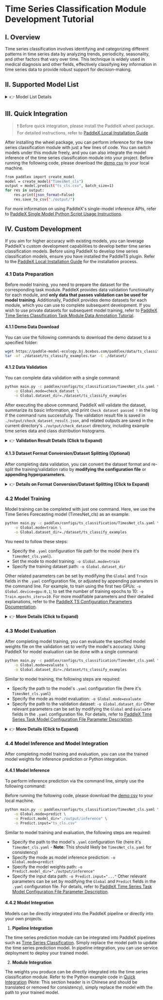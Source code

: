 # Time Series Classification Module Development Tutorial

## I. Overview
Time series classification involves identifying and categorizing different patterns in time series data by analyzing trends, periodicity, seasonality, and other factors that vary over time. This technique is widely used in medical diagnosis and other fields, effectively classifying key information in time series data to provide robust support for decision-making.

## II. Supported Model List

<details>
   <summary> 👉 Model List Details</summary>

|Model Name|Acc(%)|Model Size (M)|Description|
|-|-|-|-|
|TimesNet_cls|87.5|792K|TimesNet is an adaptive and high-accuracy time series classification model through multi-period analysis|

**Note: The evaluation set for the above accuracy metrics is UWaveGestureLibrary.**

</details>

## III. Quick Integration
> ❗ Before quick integration, please install the PaddleX wheel package. For detailed instructions, refer to [PaddleX Local Installation Guide](../../../installation/installation_en.md)

After installing the wheel package, you can perform inference for the time series classification module with just a few lines of code. You can switch models under this module freely, and you can also integrate the model inference of the time series classification module into your project. Before running the following code, please download the [demo csv](https://paddle-model-ecology.bj.bcebos.com/paddlex/ts/demo_ts/ts_cls.csv) to your local machine.

```bash
from paddlex import create_model
model = create_model("TimesNet_cls")
output = model.predict("ts_cls.csv", batch_size=1)
for res in output:
    res.print(json_format=False)
    res.save_to_csv("./output/")
```
For more information on using PaddleX's single-model inference APIs, refer to [PaddleX Single Model Python Script Usage Instructions](../../instructions/model_python_API_en.md).

## IV. Custom Development
If you aim for higher accuracy with existing models, you can leverage PaddleX's custom development capabilities to develop better time series classification models. Before using PaddleX to develop time series classification models, ensure you have installed the PaddleTS plugin. Refer to the [PaddleX Local Installation Guide](../../../installation/installation_en.md) for the installation process.

### 4.1 Data Preparation
Before model training, you need to prepare the dataset for the corresponding task module. PaddleX provides data validation functionality for each module, and **only data that passes validation can be used for model training**. Additionally, PaddleX provides demo datasets for each module, which you can use to complete subsequent development. If you wish to use private datasets for subsequent model training, refer to [PaddleX Time Series Classification Task Module Data Annotation Tutorial](../../../data_annotations/time_series_modules/time_series_classification_en.md).

#### 4.1.1 Demo Data Download
You can use the following commands to download the demo dataset to a specified folder:

```bash
wget https://paddle-model-ecology.bj.bcebos.com/paddlex/data/ts_classify_examples.tar -P ./dataset
tar -xf ./dataset/ts_classify_examples.tar -C ./dataset/
```

#### 4.1.2 Data Validation
You can complete data validation with a single command:

```bash
python main.py -c paddlex/configs/ts_classification/TimesNet_cls.yaml \
    -o Global.mode=check_dataset \
    -o Global.dataset_dir=./dataset/ts_classify_examples
```
After executing the above command, PaddleX will validate the dataset, summarize its basic information, and print `Check dataset passed !` in the log if the command runs successfully. The validation result file is saved in `./output/check_dataset_result.json`, and related outputs are saved in the current directory's `./output/check_dataset` directory, including example time series data and class distribution histograms.



<details>
  <summary>👉 <b>Validation Result Details (Click to Expand)</b></summary>

The specific content of the validation result file is:

```bash
{
  "done_flag": true,
  "check_pass": true,
  "attributes": {
    "train_samples": 82620,
    "train_table": [
      [
        "Unnamed: 0",
        "group_id",
        "dim_0",
        ...,
        "dim_60",
        "label",
        "time"
      ],
      [
        0.0,
        0.0,
        0.000949,
        ...,
        0.12107,
        1.0,
        0.0
      ]
    ],
    "val_samples": 83025,
    "val_table": [
      [
        "Unnamed: 0",
        "group_id",
        "dim_0",
        ...,
        "dim_60",
        "label",
        "time"
      ],
      [
        0.0,
        0.0,
        0.004578,
        ...,
        0.15728,
        1.0,
        0.0
      ]
    ]
  },
  "analysis": {
    "histogram": "check_dataset/histogram.png"
  },
  "dataset_path": "./dataset/ts_classify_examples",
  "show_type": "csv",
  "dataset_type": "TSCLSDataset"
}
```

The verification results above indicate that `check_pass` being `True` means the dataset format meets the requirements. Explanations for other indicators are as follows:


* `attributes.train_samples`: The number of training samples in this dataset is 12194;
* `attributes.val_samples`: The number of validation samples in this dataset is 3484;
* `attributes.train_sample_paths`: A list of relative paths to the top 10 rows of training samples in this dataset;
* `attributes.val_sample_paths`: A list of relative paths to the top 10 rows of validation samples in this dataset;

Furthermore, the dataset validation also involved an analysis of the distribution of sample numbers across all categories within the dataset, and a distribution histogram (histogram.png) was generated accordingly.

![](https://raw.githubusercontent.com/cuicheng01/PaddleX_doc_images/main/images/modules/time_classification/01.png)


**Note**: Only data that has passed validation can be used for training and evaluation.
</details>

#### 4.1.3 Dataset Format Conversion/Dataset Splitting (Optional)
After completing data validation, you can convert the dataset format and re-split the training/validation ratio by **modifying the configuration file** or **appending hyperparameters**.

<details>
  <summary>👉 <b>Details on Format Conversion/Dataset Splitting (Click to Expand)</b></summary>

**(1) Dataset Format Conversion**

Time-series classification supports converting `xlsx` and `xlss` format datasets to `csv` format.

Parameters related to dataset validation can be set by modifying the fields under `CheckDataset` in the configuration file. Examples of some parameters in the configuration file are as follows:

* `CheckDataset`:
  * `convert`:
    * `enable`: Whether to perform dataset format conversion, supporting conversion from `xlsx` and `xlss` formats to `CSV` format, default is `False`;
    * `src_dataset_type`: If dataset format conversion is performed, the source dataset format does not need to be set, default is `null`;

To enable format conversion, modify the configuration as follows:

```bash
......
CheckDataset:
  ......
  convert:
    enable: True
    src_dataset_type: null
  ......
```
Then execute the command:

```bash
python main.py -c paddlex/configs/ts_classification/TimesNet_cls.yaml \
    -o Global.mode=check_dataset \
    -o Global.dataset_dir=./dataset/ts_classify_examples
```
The above parameters can also be set by appending command line arguments:

```bash
python main.py -c paddlex/configs/ts_classification/TimesNet_cls.yaml \
    -o Global.mode=check_dataset \
    -o Global.dataset_dir=./dataset/ts_classify_examples \
    -o CheckDataset.convert.enable=True
```

**(2) Dataset Splitting**

Parameters related to dataset validation can be set by modifying the fields under `CheckDataset` in the configuration file. Examples of some parameters in the configuration file are as follows:

* `CheckDataset`:
  * `convert`:
    * `enable`: Whether to perform dataset format conversion, `True` to enable, default is `False`;
    * `src_dataset_type`: If dataset format conversion is performed, time-series classification only supports converting xlsx annotation files to csv, the source dataset format does not need to be set, default is `null`;
  * `split`:
    * `enable`: Whether to re-split the dataset, `True` to enable, default is `False`;
    * `train_percent`: If the dataset is re-split, the percentage of the training set needs to be set, an integer between 0-100, ensuring the sum with `val_percent` is 100;
    * `val_percent`: If the dataset is re-split, the percentage of the validation set needs to be set, an integer between 0-100, ensuring the sum with `train_percent` is 100;

For example, if you want to re-split the dataset with a 90% training set and a 10% validation set, modify the configuration file as follows:

```bash
......
CheckDataset:
  ......
  split:
    enable: True
    train_percent: 90
    val_percent: 10
  ......
```
Then execute the command:

```bash
python main.py -c paddlex/configs/ts_classification/TimesNet_cls.yaml \
    -o Global.mode=check_dataset \
    -o Global.dataset_dir=./dataset/ts_classify_examples
```
After dataset splitting, the original annotation files will be renamed to `xxx.bak` in the original path.

The above parameters can also be set by appending command line arguments:

```bash
python main.py -c paddlex/configs/ts_classification/TimesNet_cls.yaml \
    -o Global.mode=check_dataset \
    -o Global.dataset_dir=./dataset/ts_classify_examples \
    -o CheckDataset.split.enable=True \
    -o CheckDataset.split.train_percent=90 \
    -o CheckDataset.split.val_percent=10
```
</details>


### 4.2 Model Training

Model training can be completed with just one command. Here, we use the Time Series Forecasting model (TimesNet_cls) as an example:

```bash
python main.py -c paddlex/configs/ts_classification/TimesNet_cls.yaml \
    -o Global.mode=train \
    -o Global.dataset_dir=./dataset/ts_classify_examples
```

You need to follow these steps:

* Specify the `.yaml` configuration file path for the model (here it's `TimesNet_cls.yaml`).
* Set the mode to model training: `-o Global.mode=train`
* Specify the training dataset path: `-o Global.dataset_dir`

Other related parameters can be set by modifying the `Global` and `Train` fields in the `.yaml` configuration file, or adjusted by appending parameters in the command line. For example, to train using the first two GPUs: `-o Global.device=gpu:0,1`; to set the number of training epochs to 10: `-o Train.epochs_iters=10`. For more modifiable parameters and their detailed explanations, refer to the [PaddleX TS Configuration Parameters Documentation](../../instructions/config_parameters_time_series_en.md).

<details>
  <summary>👉 <b>More Details (Click to Expand)</b></summary>

* During model training, PaddleX automatically saves model weight files, with the default path being `output`. To specify a different save path, use the `-o Global.output` field in the configuration file.
* PaddleX abstracts the concepts of dynamic graph weights and static graph weights from you. During model training, both dynamic and static graph weights are produced, and static graph weights are used by default for model inference.
* When training other models, specify the corresponding configuration file. The mapping between models and configuration files can be found in the [PaddleX Model List (CPU/GPU)](../../../support_list/models_list_en.md).

After model training, all outputs are saved in the specified output directory (default is `./output/`), typically including:

* `train_result.json`: Training result record file, including whether the training task completed successfully, produced weight metrics, and related file paths.
* `train.log`: Training log file, recording model metric changes, loss changes, etc.
* `config.yaml`: Training configuration file, recording the hyperparameters used for this training session.
* `best_accuracy.pdparams.tar`, `scaler.pkl`, `.checkpoints`, `.inference`: Model weight-related files, including Model weight-related files, including network parameters, optimizers, and network architecture.
</details>


### 4.3 Model Evaluation
After completing model training, you can evaluate the specified model weights file on the validation set to verify the model's accuracy. Using PaddleX for model evaluation can be done with a single command:

```bash
python main.py -c paddlex/configs/ts_classification/TimesNet_cls.yaml \
    -o Global.mode=evaluate \
    -o Global.dataset_dir=./dataset/ts_classify_examples
```
Similar to model training, the following steps are required:

* Specify the path to the model's `.yaml` configuration file (here it's `TimesNet_cls.yaml`)
* Specify the mode as model evaluation: `-o Global.mode=evaluate`
* Specify the path to the validation dataset: `-o Global.dataset_dir`
Other relevant parameters can be set by modifying the `Global` and `Evaluate` fields in the `.yaml` configuration file. For details, refer to [PaddleX Time Series Task Model Configuration File Parameter Description](../../instructions/config_parameters_time_series_en.md).

<details>
  <summary>👉 <b>More Details (Click to Expand)</b></summary>

When evaluating the model, you need to specify the model weights file path. Each configuration file has a default weight save path built-in. If you need to change it, simply set it by appending a command line parameter, such as `-o Evaluate.weight_path=./output/best_model/model.pdparams`.

After completing the model evaluation, typically, the following outputs are generated:

Upon completion of model evaluation, an `evaluate_result.json` file is produced, which records the evaluation results, specifically whether the evaluation task was completed successfully and the model's evaluation metrics, including Top-1 Accuracy.

</details>

### 4.4 Model Inference and Model Integration
After completing model training and evaluation, you can use the trained model weights for inference prediction or Python integration.

#### 4.4.1 Model Inference
To perform inference prediction via the command line, simply use the following command:

Before running the following code, please download the [demo csv](https://paddle-model-ecology.bj.bcebos.com/paddlex/ts/demo_ts/ts_cls.csv) to your local machine.

```bash
python main.py -c paddlex/configs/ts_classification/TimesNet_cls.yaml \
    -o Global.mode=predict \
    -o Predict.model_dir="./output/inference" \
    -o Predict.input="ts_cls.csv"
```
Similar to model training and evaluation, the following steps are required:

* Specify the path to the model's `.yaml` configuration file (here it's `TimesNet_cls.yaml` - **Note**: This should likely be `TimesNet_cls.yaml` for consistency)
* Specify the mode as model inference prediction: `-o Global.mode=predict`
* Specify the model weights path: `-o Predict.model_dir="./output/inference"`
* Specify the input data path: `-o Predict.input="..."`
Other relevant parameters can be set by modifying the `Global` and `Predict` fields in the `.yaml` configuration file. For details, refer to [PaddleX Time Series Task Model Configuration File Parameter Description](../../../module_usage/instructions/config_parameters_time_series_en.md).

#### 4.4.2 Model Integration
Models can be directly integrated into the PaddleX pipeline or directly into your own projects.

1. **Pipeline Integration**

The time series prediction module can be integrated into PaddleX pipelines such as [Time Series Classification](../../../pipeline_usage/tutorials/time_series_pipelines/time_series_classification_en.md). Simply replace the model path to update the time series prediction model. In pipeline integration, you can use service deployment to deploy your trained model.

2. **Module Integration**

The weights you produce can be directly integrated into the time series classification module. Refer to the Python example code in [Quick Integration](#iii-quick-integration) (Note: This section header is in Chinese and should be translated or removed for consistency), simply replace the model with the path to your trained model.
